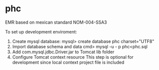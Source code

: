 # phc
EMR based on mexican standard NOM-004-SSA3

To set up development enviroment:

1. Create mysql database:
mysql> create database phc charset="UTF8"
2. Import database schema and data
cmd> mysql -u <db-user-name> - p phc<phc.sql
3. Add com.mysql.jdbc.Driver.jar to Tomcat lib folder
4. Configure Tomcat context resource
<Resource 
		name="jdbc/homeopata" 
		type="javax.sql.DataSource" 
		auth="Container"
    	driverClassName="com.mysql.jdbc.Driver"
		maxActive="20" maxIdle="5" maxWait="10000"
		username="<db-user-name>" password="<db-user-pass>"
		url="jdbc:mysql://localhost/phc?useUnicode=true&amp;characterEncoding=UTF-8" />
This step is optional for development since local context project file is included
